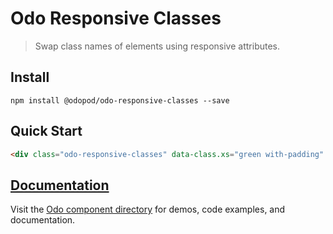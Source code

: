 # Odo Responsive Classes

> Swap class names of elements using responsive attributes.

## Install

```shell
npm install @odopod/odo-responsive-classes --save
```

## Quick Start

```html
<div class="odo-responsive-classes" data-class.xs="green with-padding" data-class.sm="blue"></div>
```

## [Documentation][permalink]

Visit the [Odo component directory][permalink] for demos, code examples, and documentation.

[permalink]: https://odopod.github.io/odo/odo-responsive-classes/
